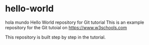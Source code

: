 # hello-world
hola mundo
Hello World repository for Git tutorial
This is an example repository for the Git tutoial on https://www.w3schools.com

This repository is built step by step in the tutorial.
